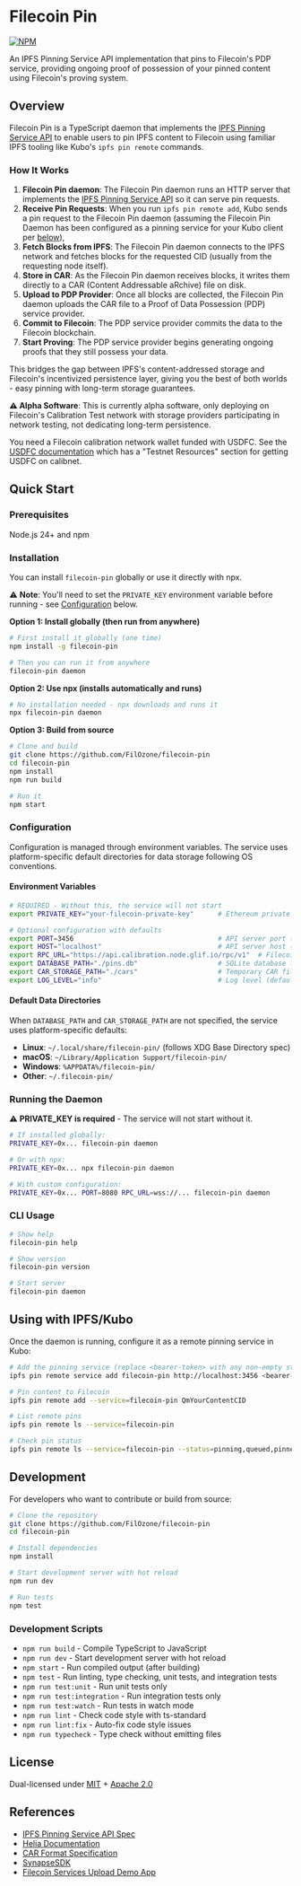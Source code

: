 # Filecoin Pin

[![NPM](https://nodei.co/npm/filecoin-pin.svg?style=flat&data=n,v)](https://nodei.co/npm/filecoin-pin/)

An IPFS Pinning Service API implementation that pins to Filecoin's PDP service, providing ongoing proof of possession of your pinned content using Filecoin's proving system.

## Overview

Filecoin Pin is a TypeScript daemon that implements the [IPFS Pinning Service API](https://ipfs.github.io/pinning-services-api-spec/) to enable users to pin IPFS content to Filecoin using familiar IPFS tooling like Kubo's `ipfs pin remote` commands.

### How It Works

1. **Filecoin Pin daemon**: The Filecoin Pin daemon runs an HTTP server that implements the [IPFS Pinning Service API](https://ipfs.github.io/pinning-services-api-spec/) so it can serve pin requests.
2. **Receive Pin Requests**: When you run `ipfs pin remote add`, Kubo sends a pin request to the Filecoin Pin daemon (assuming the Filecoin Pin Daemon has been configured as a pinning service for your Kubo client per [below](#using-with-ipfskubo)),
3. **Fetch Blocks from IPFS**: The Filecoin Pin daemon connects to the IPFS network and fetches blocks for the requested CID (usually from the requesting node itself).
4. **Store in CAR**: As the Filecoin Pin daemon receives blocks, it writes them directly to a CAR (Content Addressable aRchive) file on disk.
5. **Upload to PDP Provider**: Once all blocks are collected, the Filecoin Pin daemon uploads the CAR file to a Proof of Data Possession (PDP) service provider.
6. **Commit to Filecoin**: The PDP service provider commits the data to the Filecoin blockchain.
7. **Start Proving**: The PDP service provider begins generating ongoing proofs that they still possess your data.

This bridges the gap between IPFS's content-addressed storage and Filecoin's incentivized persistence layer, giving you the best of both worlds - easy pinning with long-term storage guarantees.

**⚠️ Alpha Software**: This is currently alpha software, only deploying on Filecoin's Calibration Test network with storage providers participating in network testing, not dedicating long-term persistence.

You need a Filecoin calibration network wallet funded with USDFC. See the [USDFC documentation](https://docs.secured.finance/usdfc-stablecoin/getting-started) which has a "Testnet Resources" section for getting USDFC on calibnet.

## Quick Start

### Prerequisites

Node.js 24+ and npm

### Installation

You can install `filecoin-pin` globally or use it directly with npx.

⚠️ **Note**: You'll need to set the `PRIVATE_KEY` environment variable before running - see [Configuration](#configuration) below.

**Option 1: Install globally (then run from anywhere)**
```bash
# First install it globally (one time)
npm install -g filecoin-pin

# Then you can run it from anywhere
filecoin-pin daemon
```

**Option 2: Use npx (installs automatically and runs)**
```bash
# No installation needed - npx downloads and runs it
npx filecoin-pin daemon
```

**Option 3: Build from source**
```bash
# Clone and build
git clone https://github.com/FilOzone/filecoin-pin
cd filecoin-pin
npm install
npm run build

# Run it
npm start
```

### Configuration

Configuration is managed through environment variables. The service uses platform-specific default directories for data storage following OS conventions.

#### Environment Variables

```bash
# REQUIRED - Without this, the service will not start
export PRIVATE_KEY="your-filecoin-private-key"      # Ethereum private key (must be funded with USDFC on calibration network)

# Optional configuration with defaults
export PORT=3456                                    # API server port (default: 3456)
export HOST="localhost"                             # API server host (default: localhost)
export RPC_URL="https://api.calibration.node.glif.io/rpc/v1"  # Filecoin RPC endpoint
export DATABASE_PATH="./pins.db"                    # SQLite database location (default: see below)
export CAR_STORAGE_PATH="./cars"                    # Temporary CAR file directory (default: see below)
export LOG_LEVEL="info"                             # Log level (default: info)
```

#### Default Data Directories

When `DATABASE_PATH` and `CAR_STORAGE_PATH` are not specified, the service uses platform-specific defaults:

- **Linux**: `~/.local/share/filecoin-pin/` (follows XDG Base Directory spec)
- **macOS**: `~/Library/Application Support/filecoin-pin/`
- **Windows**: `%APPDATA%/filecoin-pin/`
- **Other**: `~/.filecoin-pin/`

### Running the Daemon

⚠️ **PRIVATE_KEY is required** - The service will not start without it.

```bash
# If installed globally:
PRIVATE_KEY=0x... filecoin-pin daemon

# Or with npx:
PRIVATE_KEY=0x... npx filecoin-pin daemon

# With custom configuration:
PRIVATE_KEY=0x... PORT=8080 RPC_URL=wss://... filecoin-pin daemon
```

### CLI Usage

```bash
# Show help
filecoin-pin help

# Show version
filecoin-pin version

# Start server
filecoin-pin daemon
```

## Using with IPFS/Kubo

Once the daemon is running, configure it as a remote pinning service in Kubo:

```bash
# Add the pinning service (replace <bearer-token> with any non-empty string for now)
ipfs pin remote service add filecoin-pin http://localhost:3456 <bearer-token>

# Pin content to Filecoin
ipfs pin remote add --service=filecoin-pin QmYourContentCID

# List remote pins
ipfs pin remote ls --service=filecoin-pin

# Check pin status
ipfs pin remote ls --service=filecoin-pin --status=pinning,queued,pinned
```

## Development

For developers who want to contribute or build from source:

```bash
# Clone the repository
git clone https://github.com/FilOzone/filecoin-pin
cd filecoin-pin

# Install dependencies
npm install

# Start development server with hot reload
npm run dev

# Run tests
npm test
```

### Development Scripts

- `npm run build` - Compile TypeScript to JavaScript
- `npm run dev` - Start development server with hot reload
- `npm start` - Run compiled output (after building)
- `npm test` - Run linting, type checking, unit tests, and integration tests
- `npm run test:unit` - Run unit tests only
- `npm run test:integration` - Run integration tests only
- `npm run test:watch` - Run tests in watch mode
- `npm run lint` - Check code style with ts-standard
- `npm run lint:fix` - Auto-fix code style issues
- `npm run typecheck` - Type check without emitting files

## License

Dual-licensed under [MIT](https://opensource.org/licenses/MIT) + [Apache 2.0](https://www.apache.org/licenses/LICENSE-2.0)

## References

- [IPFS Pinning Service API Spec](https://ipfs.github.io/pinning-services-api-spec/)
- [Helia Documentation](https://helia.io/)
- [CAR Format Specification](https://ipld.io/specs/transport/car/)
- [SynapseSDK](https://github.com/FilOzone/synapse-sdk)
- [Filecoin Services Upload Demo App](https://fs-upload-dapp.netlify.app/)
